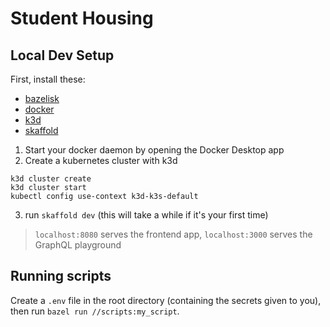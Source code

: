 # Student Housing


## Local Dev Setup

First, install these:
* [bazelisk](https://github.com/bazelbuild/bazelisk#installation)
* [docker](https://www.docker.com/products/docker-desktop)
* [k3d](https://k3d.io/#installation)
* [skaffold](https://skaffold.dev/docs/install/)

1. Start your docker daemon by opening the Docker Desktop app
2. Create a kubernetes cluster with k3d
```
k3d cluster create
k3d cluster start
kubectl config use-context k3d-k3s-default
```
3. run `skaffold dev` (this will take a while if it's your first time)

> `localhost:8080` serves the frontend app,
> `localhost:3000` serves the GraphQL playground

## Running scripts

Create a `.env` file in the root directory (containing the secrets given to you), then run `bazel run //scripts:my_script`.

